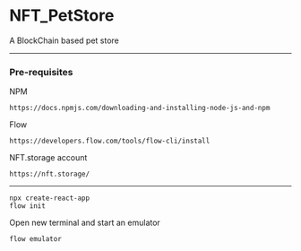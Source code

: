 # NFT_PetStore
A BlockChain based pet store

------
### Pre-requisites

NPM
```
https://docs.npmjs.com/downloading-and-installing-node-js-and-npm
```

Flow
```
https://developers.flow.com/tools/flow-cli/install
```

NFT.storage account
```
https://nft.storage/
```
------

```
npx create-react-app
flow init
```

Open new terminal and start an emulator
```
flow emulator
```
